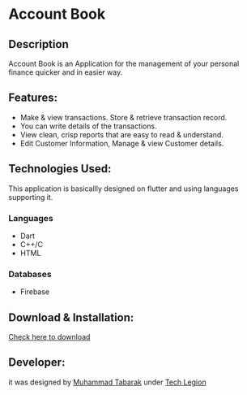 # Account Book
## Description
Account Book is an Application for the management of your personal finance quicker and in easier way.

## Features:
- Make & view transactions. Store & retrieve transaction record.
- You can write details of the transactions.
- View clean, crisp reports that are easy to read & understand.
- Edit Customer Information, Manage & view Customer details.

## Technologies Used:
This application is basicallly designed on flutter and using languages supporting it.
### Languages
- Dart
- C++/C
- HTML
### Databases
- Firebase

## Download & Installation:
[Check here to download](https://sheikhtabarak.me)

## Developer:
it was designed by [Muhammad Tabarak](https://sheikhtabarak.me) under [Tech Legion](https://techlegion.ml/)
